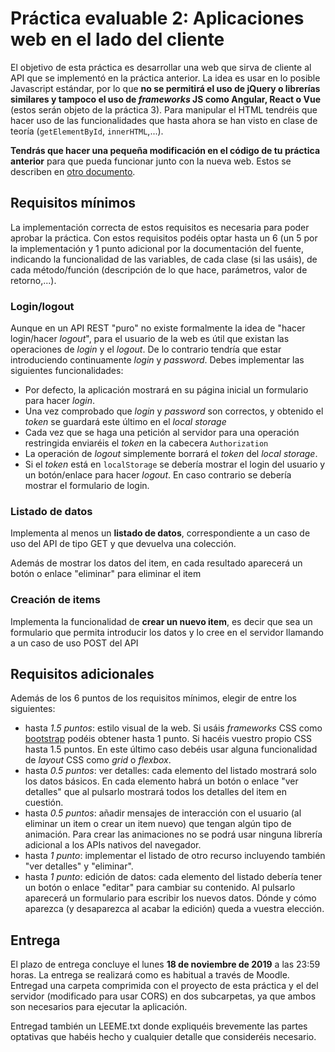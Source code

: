 # Práctica evaluable 2: Aplicaciones web en el lado del cliente

El objetivo de esta práctica es desarrollar una web que sirva de cliente al API que se implementó en la práctica anterior. La idea es usar en lo posible Javascript estándar, por lo que **no se permitirá el uso de jQuery o librerías similares y tampoco el uso de *frameworks* JS como Angular, React o Vue** (estos serán objeto de la práctica 3). Para manipular el HTML tendréis que hacer uso de las funcionalidades que hasta ahora se han visto en clase de teoría (`getElementById`, `innerHTML`,...).

**Tendrás que hacer una pequeña modificación en el código de tu práctica anterior** para que pueda funcionar junto con la nueva web. Estos se describen en [otro documento](estructura_proyecto.html).

## Requisitos mínimos

La implementación correcta de estos requisitos es necesaria para poder aprobar la práctica. Con estos requisitos podéis optar hasta un 6 (un 5 por la implementación y 1 punto adicional por la documentación del fuente, indicando la funcionalidad de las variables, de cada clase (si las usáis), de cada método/función (descripción de lo que hace, parámetros, valor de retorno,...).

### Login/logout

Aunque en un API REST "puro" no existe formalmente la idea de "hacer login/hacer *logout*", para el usuario de la web es útil que existan las operaciones de *login* y el *logout*. De lo contrario tendría que estar introduciendo continuamente *login* y *password*. Debes implementar las siguientes funcionalidades:

- Por defecto, la aplicación mostrará en su página inicial un formulario para hacer *login*.  
- Una vez comprobado que *login* y *password* son correctos, y obtenido el *token* se guardará este último en el *local storage*
- Cada vez que se haga una petición al servidor para una operación restringida enviaréis el *token* en la cabecera `Authorization`
- La operación de *logout* simplemente borrará el *token* del *local storage*. 
- Si el *token* está en `localStorage` se debería mostrar el login del usuario y un botón/enlace para hacer *logout*. En caso contrario se debería mostrar el formulario de login.

### Listado de datos

Implementa al menos un **listado de datos**, correspondiente a un caso de uso del API de tipo GET y que devuelva una colección. 

Además de mostrar los datos del item, en cada resultado aparecerá un botón o enlace "eliminar" para eliminar el item

### Creación de items

Implementa la funcionalidad de **crear un nuevo item**, es decir que sea un formulario que permita introducir los datos y lo cree en el servidor llamando a un caso de uso POST del API

## Requisitos adicionales

Además de los 6 puntos de los requisitos mínimos, elegir de entre los siguientes:

- hasta *1.5 puntos*: estilo visual de la web. Si usáis *frameworks* CSS como [bootstrap](http://getbootstrap.com/css/) podéis obtener hasta 1 punto. Si hacéis vuestro propio CSS hasta 1.5 puntos. En este último caso debéis usar alguna funcionalidad de *layout* CSS como *grid* o *flexbox*.
- hasta *0.5 puntos*: ver detalles:  cada elemento del listado mostrará solo los datos básicos. En cada elemento habrá un botón o enlace "ver detalles" que al pulsarlo mostrará todos los detalles del item en cuestión. 
- hasta *0.5 puntos*: añadir mensajes de interacción con el usuario (al eliminar un item o crear un item nuevo) que tengan algún tipo de animación. Para crear las animaciones no se podrá usar ninguna librería adicional a los APIs nativos del navegador.
- hasta *1 punto*: implementar el listado de otro recurso incluyendo también "ver detalles" y "eliminar".
- hasta *1 punto*: edición de datos: cada elemento del listado debería tener un botón o enlace "editar" para cambiar su contenido. Al pulsarlo aparecerá un formulario para escribir los nuevos datos. Dónde y cómo aparezca (y desaparezca al acabar la edición) queda a vuestra elección.



## Entrega

El plazo de entrega concluye el lunes **18 de noviembre de 2019** a las 23:59 horas. La entrega se realizará como es habitual a través de Moodle. Entregad una carpeta comprimida con el proyecto de esta práctica y el del servidor (modificado para usar CORS) en dos subcarpetas, ya que ambos son necesarios para ejecutar la aplicación. 

Entregad también un LEEME.txt donde expliquéis brevemente las partes optativas que habéis hecho y cualquier detalle que consideréis necesario.